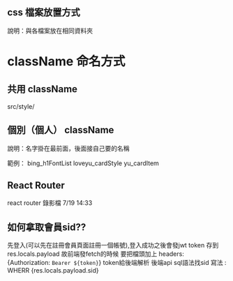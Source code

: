 ## css 檔案放置方式

說明：與各檔案放在相同資料夾

# className 命名方式

## 共用 className

src/style/

## 個別（個人） className

說明：名字掛在最前面，後面接自己要的名稱

範例：
bing_h1FontList
loveyu_cardStyle
yu_cardItem

## React Router

react router 錄影檔 7/19 14:33


## 如何拿取會員sid??

先登入(可以先在註冊會員頁面註冊一個帳號),登入成功之後會發jwt token 存到 res.locals.payload
故前端發fetch的時候 要把檔頭加上  headers: {Authorization: `Bearer ${token}`} token給後端解析
後端api sql語法找sid 寫法 :
WHERR {res.locals.payload.sid}

